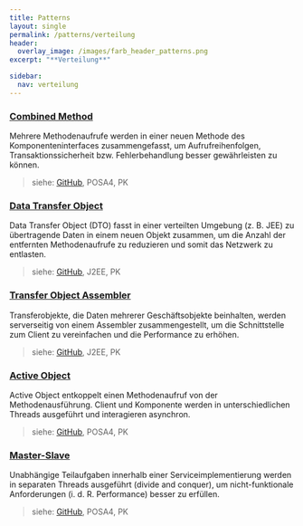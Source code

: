 ```yaml
---
title: Patterns
layout: single
permalink: /patterns/verteilung
header:
  overlay_image: /images/farb_header_patterns.png
excerpt: "**Verteilung**"

sidebar:
  nav: verteilung
---
```


### [Combined Method](combinedmethod)
Mehrere Methodenaufrufe werden in einer neuen Methode des Komponenteninterfaces zusammengefasst, um Aufrufreihenfolgen, Transaktionssicherheit bzw. Fehlerbehandlung besser gewährleisten zu können.

> siehe: [GitHub](https://github.com/KarlEilebrecht/patterns-kompakt-code/blob/main/src/test/java/de/calamanari/pk/combinedmethod/README.md), POSA4, PK

### [Data Transfer Object](datatransferobject)
Data Transfer Object (DTO) fasst in einer verteilten Umgebung (z. B. JEE) zu übertragende Daten in einem neuen Objekt zusammen, um die Anzahl der entfernten Methodenaufrufe zu reduzieren und somit das Netzwerk zu entlasten.

> siehe: [GitHub](https://github.com/KarlEilebrecht/patterns-kompakt-code/blob/main/src/test/java/de/calamanari/pk/datatransferobject/README.md), J2EE, PK

### [Transfer Object Assembler](transferobjectassembler)
Transferobjekte, die Daten mehrerer Geschäftsobjekte beinhalten, werden serverseitig von einem Assembler zusammengestellt, um die Schnittstelle zum Client zu vereinfachen und die Performance zu erhöhen.

> siehe: [GitHub](https://github.com/KarlEilebrecht/patterns-kompakt-code/blob/main/src/test/java/de/calamanari/pk/transferobjectassembler/README.md), J2EE, PK

### [Active Object](activeobject)
Active Object entkoppelt einen Methodenaufruf von der Methodenausführung. Client und Komponente werden in unterschiedlichen Threads ausgeführt und interagieren asynchron.

> siehe: [GitHub](https://github.com/KarlEilebrecht/patterns-kompakt-code/blob/main/src/test/java/de/calamanari/pk/activeobject/README.md), POSA4, PK

### [Master-Slave](masterslave)
Unabhängige Teilaufgaben innerhalb einer Serviceimplementierung werden in separaten Threads ausgeführt (divide and conquer), um nicht-funktionale Anforderungen (i. d. R. Performance) besser zu erfüllen.

> siehe: [GitHub](https://github.com/KarlEilebrecht/patterns-kompakt-code/blob/main/src/test/java/de/calamanari/pk/masterslave/README.md), POSA4, PK


